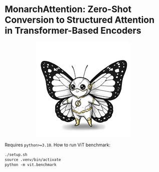 # MonarchAttention: Zero-Shot Conversion to Structured Attention in Transformer-Based Encoders
<p align="center">
  <img width="60%" src="flash_monarch.jpg">
</p>

Requires `python>=3.10`. How to run ViT benchmark:

```
./setup.sh
source .venv/bin/activate
python -m vit.benchmark
```
